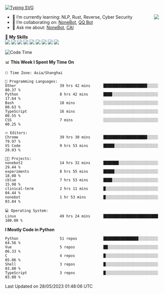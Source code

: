 [![Typing SVG](https://readme-typing-svg.herokuapp.com?size=25&duration=2500&color=8C43EA&vCenter=true&width=200&height=40&lines=Hi+there+%F0%9F%91%8B%F0%9F%8F%BB;I'm+yanyongyu)](https://git.io/typing-svg)

<a href="#">
  <img align="right" src="https://github-readme-stats.vercel.app/api?username=yanyongyu&count_private=true&show_icons=true&bg_color=15,f2f7fd,E0EAFC" />
</a>

- 🌱 I’m currently learning: NLP, Rust, Reverse, Cyber Security
- 👯 I’m collaborating on: [NoneBot](https://github.com/nonebot), [QQ Bot](https://github.com/Mrs4s/go-cqhttp)
- 💬 Ask me about: [NoneBot](https://github.com/nonebot), [CAI](https://github.com/cscs181/CAI)

🌟 **My Skills**  
![](https://img.shields.io/badge/-Python-3e74a2?style=flat-square&logo=Python&logoColor=fff)
![](https://img.shields.io/badge/-Node.js-339933?style=flat-square&logo=Node.js&logoColor=fff)
![](https://img.shields.io/badge/-Vue-4fc08d?style=flat-square&logo=Vue.js&logoColor=fff)
![](https://img.shields.io/badge/-React-2d98ce?style=flat-square&logo=React&logoColor=fff)
![](https://img.shields.io/badge/-Docker-2496ED?style=flat-square&logo=Docker&logoColor=fff)
![](https://img.shields.io/badge/-Linux-000000?style=flat-square&logo=Linux&logoColor=fff)
![](https://img.shields.io/badge/-MySQL-4479A1?style=flat-square&logo=MySQL&logoColor=fff)
![](https://img.shields.io/badge/-Redis-DC382D?style=flat-square&logo=Redis&logoColor=fff)
![](https://img.shields.io/badge/-MongoDB-47A248?style=flat-square&logo=MongoDB&logoColor=fff)

<!--START_SECTION:waka-->
![Code Time](http://img.shields.io/badge/Code%20Time-4%2C128%20hrs%2011%20mins-blue)

📊 **This Week I Spent My Time On** 

```text
🕑︎ Time Zone: Asia/Shanghai

💬 Programming Languages: 
Other                    39 hrs 42 mins      ████████████████████░░░░░   80.37 % 
Python                   8 hrs 42 mins       ████░░░░░░░░░░░░░░░░░░░░░   17.64 % 
Bash                     18 mins             ░░░░░░░░░░░░░░░░░░░░░░░░░   00.63 % 
TypeScript               16 mins             ░░░░░░░░░░░░░░░░░░░░░░░░░   00.55 % 
CSS                      7 mins              ░░░░░░░░░░░░░░░░░░░░░░░░░   00.25 % 

🔥 Editors: 
Chrome                   39 hrs 30 mins      ████████████████████░░░░░   79.97 % 
VS Code                  9 hrs 53 mins       █████░░░░░░░░░░░░░░░░░░░░   20.03 % 

🐱‍💻 Projects: 
nonebot2                 14 hrs 32 mins      ███████░░░░░░░░░░░░░░░░░░   29.44 % 
experiments              8 hrs 55 mins       █████░░░░░░░░░░░░░░░░░░░░   18.08 % 
cblue                    7 hrs 53 mins       ████░░░░░░░░░░░░░░░░░░░░░   15.98 % 
clinical-term            2 hrs 11 mins       █░░░░░░░░░░░░░░░░░░░░░░░░   04.44 % 
nonebot                  1 hr 53 mins        █░░░░░░░░░░░░░░░░░░░░░░░░   03.84 % 

💻 Operating System: 
Linux                    49 hrs 24 mins      █████████████████████████   100.00 % 
```

**I Mostly Code in Python** 

```text
Python                   51 repos            ████████████████░░░░░░░░░   64.56 % 
Vue                      5 repos             ██░░░░░░░░░░░░░░░░░░░░░░░   06.33 % 
C                        4 repos             █░░░░░░░░░░░░░░░░░░░░░░░░   05.06 % 
Shell                    3 repos             █░░░░░░░░░░░░░░░░░░░░░░░░   03.80 % 
TypeScript               3 repos             █░░░░░░░░░░░░░░░░░░░░░░░░   03.80 % 
```




 Last Updated on 28/05/2023 01:48:06 UTC
<!--END_SECTION:waka-->
